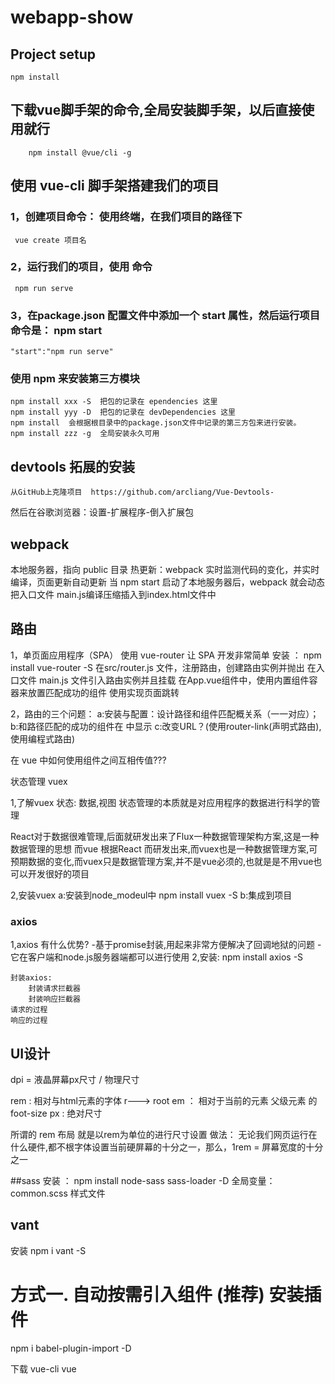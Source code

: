 # webapp-show

## Project setup
```
npm install
```
## 下载vue脚手架的命令,全局安装脚手架，以后直接使用就行
```
    npm install @vue/cli -g
```


## 使用 vue-cli 脚手架搭建我们的项目

### 1，创建项目命令： 使用终端，在我们项目的路径下 
```
 vue create 项目名
```
### 2，运行我们的项目，使用 命令
```
 npm run serve
```

### 3，在package.json 配置文件中添加一个 start 属性，然后运行项目命令是： npm start
```
"start":"npm run serve"
```

### 使用 npm 来安装第三方模块
    npm install xxx -S  把包的记录在 ependencies 这里
    npm install yyy -D  把包的记录在 devDependencies 这里
    npm install  会根据根目录中的package.json文件中记录的第三方包来进行安装。
    npm install zzz -g  全局安装永久可用


## devtools 拓展的安装
    从GitHub上克隆项目  https://github.com/arcliang/Vue-Devtools-
然后在谷歌浏览器：设置-扩展程序-倒入扩展包

## webpack 
本地服务器，指向 public 目录
热更新：webpack 实时监测代码的变化，并实时编译，页面更新自动更新
当 npm start 启动了本地服务器后，webpack 就会动态把入口文件 main.js编译压缩插入到index.html文件中

## 路由
1，单页面应用程序（SPA）
    使用 vue-router 让 SPA 开发非常简单
    安装 ： npm install vue-router -S
    在src/router.js 文件，注册路由，创建路由实例并抛出
    在入口文件 main.js 文件引入路由实例并且挂载
    在App.vue组件中，使用内置组件<router-view></router-view>容器来放置匹配成功的组件
    使用<router-link></router-link>实现页面跳转

2，路由的三个问题：
    a:安装与配置：设计路径和组件匹配概关系（一一对应）；
    b:和路径匹配的成功的组件在 <router-view></router-view>中显示
    c:改变URL？(使用router-link(声明式路由),使用编程式路由)


在 vue 中如何使用组件之间互相传值???


状态管理 vuex

1,了解vuex
状态: 数据,视图
状态管理的本质就是对应用程序的数据进行科学的管理

React对于数据很难管理,后面就研发出来了Flux一种数据管理架构方案,这是一种数据管理的思想
而vue 根据React 而研发出来,而vuex也是一种数据管理方案,可预期数据的变化,而vuex只是数据管理方案,并不是vue必须的,也就是是不用vue也可以开发很好的项目

2,安装vuex
a:安装到node_modeul中
    npm install vuex -S
b:集成到项目


### axios
1,axios 有什么优势?
    -基于promise封装,用起来非常方便解决了回调地狱的问题
    -它在客户端和node.js服务器端都可以进行使用
2,安装:
    npm install axios -S

    封装axios:
        封装请求拦截器
        封装响应拦截器
    请求的过程
    响应的过程


## UI设计
dpi = 液晶屏幕px尺寸 / 物理尺寸

rem : 相对与html元素的字体  r---> root
em ： 相对于当前的元素 父级元素 的foot-size
px :  绝对尺寸

所谓的 rem 布局 就是以rem为单位的进行尺寸设置
做法： 无论我们网页运行在什么硬件,都不根字体设置当前硬屏幕的十分之一，那么，1rem = 屏幕宽度的十分之一

##sass
    安装 ： npm install node-sass sass-loader -D
    全局变量： common.scss  样式文件


## vant
安装 npm i vant -S
# 方式一. 自动按需引入组件 (推荐) 安装插件 
npm i babel-plugin-import -D


下载 vue-cli
vue